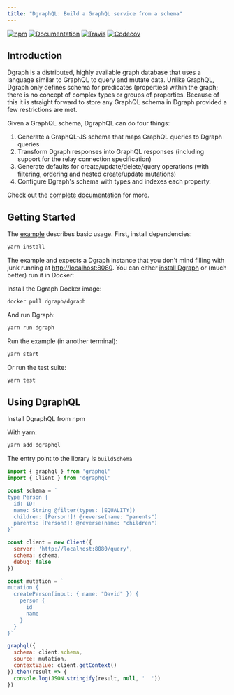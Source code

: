 ```yaml
---
title: "DgraphQL: Build a GraphQL service from a schema"
---
```


[![npm](https://img.shields.io/npm/v/dgraphql.svg)](https://www.npmjs.com/package/dgraphql)
[![Documentation](https://img.shields.io/badge/support-docs-blue.svg)](http://dpeek.com/dgraphql/)
[![Travis](https://img.shields.io/travis/dpeek/dgraphql.svg)](https://travis-ci.org/dpeek/dgraphql)
[![Codecov](https://img.shields.io/codecov/c/github/dpeek/dgraphql.svg)](https://codecov.io/gh/dpeek/dgraphql)

## Introduction

Dgraph is a distributed, highly available graph database that uses a language
similar to GraphQL to query and mutate data. Unlike GraphQL, Dgraph only defines
schema for predicates (properties) within the graph; there is no concept of
complex types or groups of properties. Because of this it is straight forward to
store any GraphQL schema in Dgraph provided a few restrictions are met.

Given a GraphQL schema, DgraphQL can do four things:

1. Generate a GraphQL-JS schema that maps GraphQL queries to Dgraph queries
2. Transform Dgraph responses into GraphQL responses (including support for the
   relay connection specification)
3. Generate defaults for create/update/delete/query operations (with filtering,
   ordering and nested create/update mutations)
4. Configure Dgraph's schema with types and indexes each property.

Check out the [complete documentation](http://dpeek.com/dgraphql/) for more.

## Getting Started

The [example](https://github.com/dpeek/dgraphql/tree/master/example) describes basic usage. First, install dependencies:

```sh
yarn install
```

The example and expects a Dgraph instance that you don't mind filling with junk
running at <http://localhost:8080>. You can either [install Dgraph](https://docs.dgraph.io/v0.7.7/get-started#system-installation)
or (much better) run it in Docker:

Install the Dgraph Docker image:

```sh
docker pull dgraph/dgraph
```

And run Dgraph:

```sh
yarn run dgraph
```

Run the example (in another terminal):

```sh
yarn start
```

Or run the test suite:

```sh
yarn test
```

## Using DgraphQL

Install DgraphQL from npm

With yarn:

```sh
yarn add dgraphql
```

The entry point to the library is `buildSchema`

```javascript
import { graphql } from 'graphql'
import { Client } from 'dgraphql'

const schema = `
type Person {
  id: ID!
  name: String @filter(types: [EQUALITY])
  children: [Person!]! @reverse(name: "parents")
  parents: [Person!]! @reverse(name: "children")
}`

const client = new Client({
  server: 'http://localhost:8080/query',
  schema: schema,
  debug: false
})

const mutation = `
mutation {
  createPerson(input: { name: "David" }) {
    person {
      id
      name
    }
  }
}`

graphql({
  schema: client.schema,
  source: mutation,
  contextValue: client.getContext()
}).then(result => {
  console.log(JSON.stringify(result, null, '  '))
})
```

